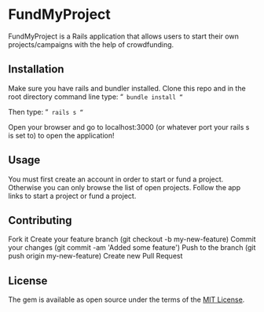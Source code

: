 # FundMyProject

FundMyProject is a Rails application that allows users to start their own projects/campaigns with the help of crowdfunding.

## Installation

Make sure you have rails and bundler installed. Clone this repo and in the root directory command line type: “` bundle install “`

Then type: “` rails s “`

Open your browser and go to localhost:3000 (or whatever port your rails s is set to) to open the application!

## Usage

You must first create an account in order to start or fund a project. Otherwise you can only browse the list of open projects. Follow the app links to start a project or fund a project.

## Contributing

Fork it Create your feature branch (git checkout -b my-new-feature) Commit your changes (git commit -am 'Added some feature') Push to the branch (git push origin my-new-feature) Create new Pull Request

## License

The gem is available as open source under the terms of the [MIT License](opensource.org/licenses/MIT).